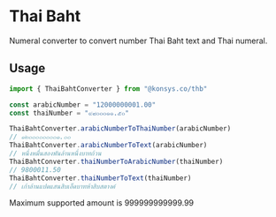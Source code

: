 # Thai Baht

Numeral converter to convert number Thai Baht text and Thai numeral.

## Usage

```ts
import { ThaiBahtConverter } from "@konsys.co/thb"

const arabicNumber = "12000000001.00"
const thaiNumber = "๙๘๐๐๐๑๑.๕๐"

ThaiBahtConverter.arabicNumberToThaiNumber(arabicNumber)
// ๑๒๐๐๐๐๐๐๐๐๑.๐๐
ThaiBahtConverter.arabicNumberToText(arabicNumber)
// หนึ่งหมื่นสองพันล้านหนึ่งบาทถ้วน
ThaiBahtConverter.thaiNumberToArabicNumber(thaiNumber)
// 9800011.50
ThaiBahtConverter.thaiNumberToText(thaiNumber)
// เก้าล้านแปดแสนสิบเอ็ดบาทห้าสิบสตางค์
```

Maximum supported amount is 999999999999.99
